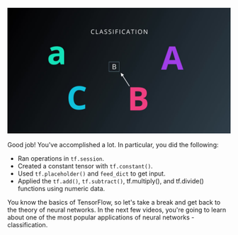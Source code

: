 ![image](../data/L12_10.jpeg)

Good job! You've accomplished a lot. In
particular, you did the following:
- Ran operations in `tf.session`.
- Created a
constant tensor with `tf.constant()`.
- Used `tf.placeholder()` and `feed_dict`
to get input.
- Applied the `tf.add()`, `tf.subtract()`, tf.multiply(), and
tf.divide() functions using numeric data.

You know the basics of TensorFlow, so
let's take a break and get back to the theory of neural networks. In the next
few videos, you're going to learn about one of the most popular applications of
neural networks - classification.

